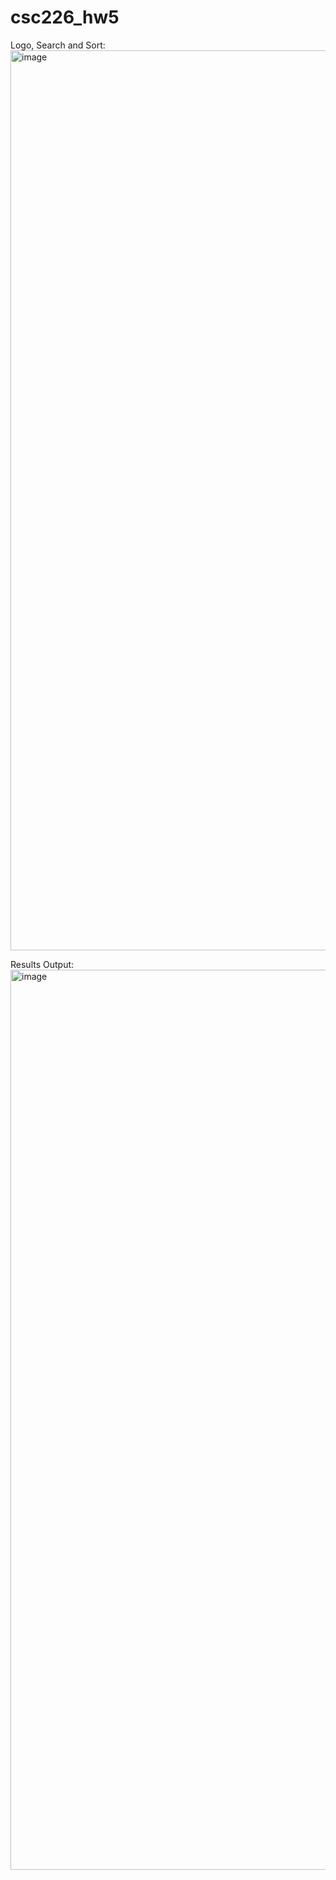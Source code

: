 # csc226_hw5

Logo, Search and Sort:
<img width="1440" alt="image" src="https://github.com/HanVar/csc226_hw5/assets/118027013/6e9931b7-11ef-4682-8075-760f827513c6">

Results Output:
<img width="1440" alt="image" src="https://github.com/HanVar/csc226_hw5/assets/118027013/1337cb2c-9e9a-4292-8e41-f212fc06a886">
